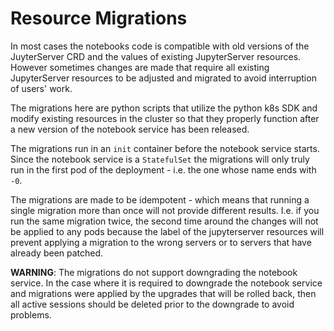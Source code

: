 # Resource Migrations

In most cases the notebooks code is compatible with old versions of the JuyterServer CRD and the values of existing
JupyterServer resources. However sometimes changes are made that require all existing JupyterServer resources
to be adjusted and migrated to avoid interruption of users' work.

The migrations here are python scripts that utilize the python k8s SDK and modify
existing resources in the cluster so that they properly function after a new version of the notebook
service has been released.

The migrations run in an `init` container before the notebook service starts. Since the notebook service
is a `StatefulSet` the migrations will only truly run in the first pod of the deployment - i.e. the one whose
name ends with `-0`.

The migrations are made to be idempotent - which means that running a single migration more than once 
will not provide different results. I.e. if you run the same migration twice, the second time
around the changes will not be applied to any pods because the label of the jupyterserver resources
will prevent applying a migration to the wrong servers or to servers that have already been patched.

**WARNING**: The migrations do not support downgrading the notebook service. In the case 
where it is required to downgrade the notebook service and migrations were applied by
the upgrades that will be rolled back, then all active sessions should be deleted prior to
the downgrade to avoid problems.